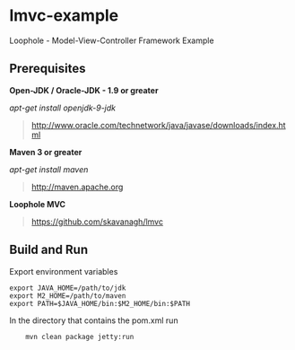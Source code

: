 # lmvc-example
Loophole - Model-View-Controller Framework Example

Prerequisites
-------------
**Open-JDK / Oracle-JDK - 1.9 or greater**

*apt-get install openjdk-9-jdk*

> http://www.oracle.com/technetwork/java/javase/downloads/index.html

**Maven 3 or greater**

*apt-get install maven*

> http://maven.apache.org 

**Loophole MVC**

> https://github.com/skavanagh/lmvc

Build and Run 
------
Export environment variables

    export JAVA_HOME=/path/to/jdk
    export M2_HOME=/path/to/maven
    export PATH=$JAVA_HOME/bin:$M2_HOME/bin:$PATH

In the directory that contains the pom.xml run

        mvn clean package jetty:run

